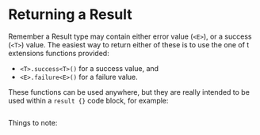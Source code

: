 # Returning a Result

Remember a Result type may contain either error value (`<E>`), or a success (`<T>`) value. The easiest way to return either of these is to use the one of t extensions functions provided:

- `<T>.success<T>()` for a success value, and
- `<E>.failure<E>()` for a failure value.

These functions can be used anywhere, but they are really intended to be used within a `result {}` code block, for example:

```kotlin
```

Things to note:
